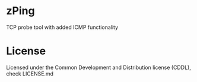 # zPing
TCP probe tool with added ICMP functionality

# License
Licensed under the Common Development and Distribution license (CDDL), check LICENSE.md
